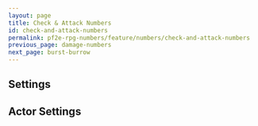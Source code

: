```yaml
---
layout: page
title: Check & Attack Numbers
id: check-and-attack-numbers
permalink: pf2e-rpg-numbers/feature/numbers/check-and-attack-numbers
previous_page: damage-numbers
next_page: burst-burrow
---
```


## Settings

## Actor Settings
